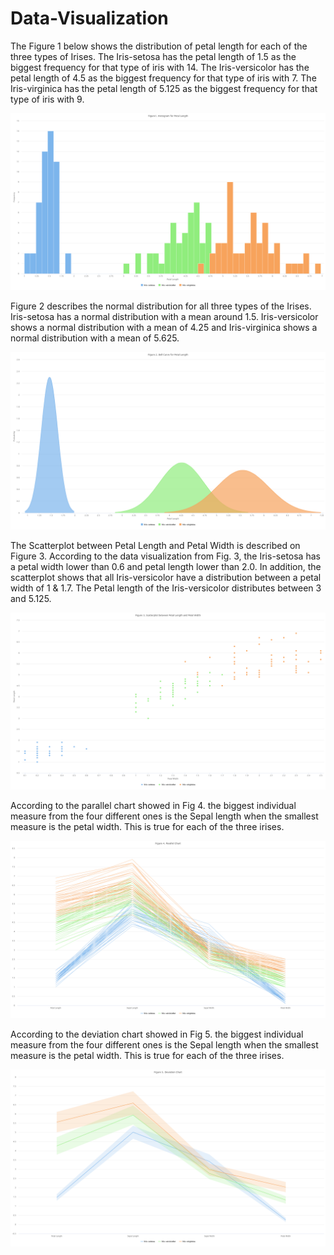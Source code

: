 # Data-Visualization

The Figure 1 below shows the distribution of petal length for each of the three types of Irises. The Iris-setosa has the petal length of 1.5 as the biggest frequency for that type of iris with 14. The Iris-versicolor has the petal length of 4.5 as the biggest frequency for that type of iris with 7. The Iris-virginica has the petal length of 5.125 as the biggest frequency for that type of iris with 9.

![My Image](Fig-1-Histogram-for-Petal-Length.png)

Figure 2 describes the normal distribution for all three types of the Irises. Iris-setosa has a normal distribution with a mean around 1.5. Iris-versicolor shows a normal distribution with a mean of 4.25 and Iris-virginica shows a normal distribution with a mean of 5.625.

![My Image](Fig-2-Bell-Curve-for-Petal-Length.png)

The Scatterplot between Petal Length and Petal Width is described on Figure 3. According to the data visualization from Fig. 3, the Iris-setosa has a petal width lower than 0.6 and petal length lower than 2.0. In addition, the scatterplot shows that all Iris-versicolor have a distribution between a petal width of 1 & 1.7. The Petal length of the Iris-versicolor distributes between 3 and 5.125.

![My Image](Fig-3-Scatterplot-between-Petal-Length-and-Petal-Width.png)

According to the parallel chart showed in Fig 4. the biggest individual measure from the four different ones is the Sepal length when the smallest measure is the petal width. This is true for each of the three irises.

![My Image](Fig-4-Parallel-Chart.png)

According to the deviation chart showed in Fig 5. the biggest individual measure from the four different ones is the Sepal length when the smallest measure is the petal width. This is true for each of the three irises.

![My Image](Fig-5-Deviation-Chart.png)







